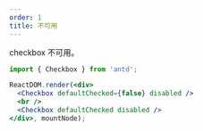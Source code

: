 ```yaml
---
order: 1
title: 不可用
---
```


checkbox 不可用。



````jsx
import { Checkbox } from 'antd';

ReactDOM.render(<div>
  <Checkbox defaultChecked={false} disabled />
  <br />
  <Checkbox defaultChecked disabled />
</div>, mountNode);
````
